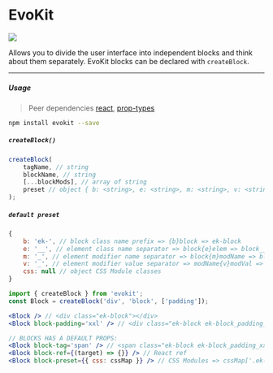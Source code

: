 [react]: //www.npmjs.com/package/react
[prop-types]: //www.npmjs.com/package/prop-types

# EvoKit

[![](https://img.shields.io/npm/v/evokit.svg?style=flat-square&colorB=blue)](https://www.npmjs.com/package/evokit)

Allows you to divide the user interface into independent blocks and think about them separately. EvoKit blocks can be declared with `createBlock`.

---

##### Usage

> Peer dependencies [react], [prop-types]

```bash
npm install evokit --save
```

##### `createBlock()`

```js
createBlock(
    tagName, // string
    blockName, // string
    [...blockMods], // array of string
    preset // object { b: <string>, e: <string>, m: <string>, v: <string>, css: <object CSS Module classes> }
);
```

##### `default preset`
```js
{
    b: 'ek-', // block class name prefix => {b}block => ek-block
    e: '__', // element class name separator => block{e}elem => block__elem
    m: '_', // element modifier name separator => block{m}modName => block_modName
    v: '_', // element modifier value separator => modName{v}modVal => modName_modVal
    css: null // object CSS Module classes
}
```

```jsx
import { createBlock } from 'evokit';
const Block = createBlock('div', 'block', ['padding']);

<Block /> // <div class="ek-block"></div>
<Block block-padding='xxl' /> // <div class="ek-block ek-block_padding_xxl"></div>

// BLOCKS HAS A DEFAULT PROPS:
<Block block-tag='span' /> // <span class="ek-block ek-block_padding_xxl"></span>
<Block block-ref={(target) => {}} /> // React ref
<Block block-preset={{ css: cssMap }} /> // CSS Modules => cssMap['.ek-block'] and cssMap['.ek-block_padding_xxl']

```
